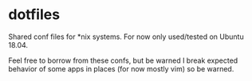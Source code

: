 dotfiles
===

Shared conf files for \*nix systems. For now only used/tested on Ubuntu 18.04.

Feel free to borrow from these confs, but be warned I break expected behavior
of some apps in places (for now mostly vim) so be warned.
